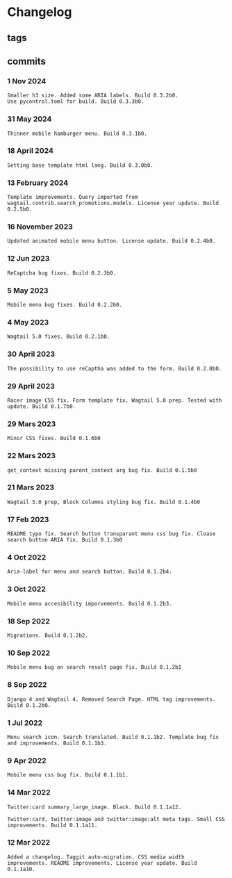 # Changelog #

## tags ##

## commits ##

### 1 Nov 2024 ###

    Smaller h3 size. Added some ARIA labels. Build 0.3.2b0.
    Use pycontrol.toml for build. Build 0.3.3b0.

### 31 May 2024 ###

    Thinner mobile hamburger menu. Build 0.3.1b0.

### 18 April 2024 ###

    Setting base template html lang. Build 0.3.0b0.

### 13 February 2024 ###

    Template improvements. Query imported from wagtail.contrib.search_promotions.models. License year update. Build 0.2.5b0.

### 16 November 2023 ###

    Updated animated mobile menu button. License update. Build 0.2.4b0.

### 12 Jun 2023 ###

    ReCaptcha bug fixes. Build 0.2.3b0.

### 5 May 2023 ###

    Mobile menu bug fixes. Build 0.2.2b0.

### 4 May 2023 ###

    Wagtail 5.0 fixes. Build 0.2.1b0.

### 30 April 2023 ###

    The possibility to use reCaptha was added to the form. Build 0.2.0b0.

### 29 April 2023 ###

    Racer image CSS fix. Form template fix. Wagtail 5.0 prep. Tested with update. Build 0.1.7b0.

### 29 Mars 2023 ###

    Minor CSS fixes. Build 0.1.6b0

### 22 Mars 2023 ###

    get_context missing parent_context arg bug fix. Build 0.1.5b0

### 21 Mars 2023 ###

    Wagtail 5.0 prep, Block Columns styling bug fix. Build 0.1.4b0

### 17 Feb 2023 ###

    README typo fix. Search button transparant menu css bug fix. Cloase search button ARIA fix. Build 0.1.3b0

### 4 Oct 2022 ###

    Aria-label for menu and search button. Build 0.1.2b4.

### 3 Oct 2022 ###

    Mobile menu accesibility imporvements. Build 0.1.2b3.

### 18 Sep 2022 ###

    Migrations. Build 0.1.2b2.

### 10 Sep 2022 ###

    Mobile menu bug on search result page fix. Build 0.1.2b1

### 8 Sep 2022 ###

    Django 4 and Wagtail 4. Removed Search Page. HTML tag improvements. Build 0.1.2b0.

### 1 Jul 2022 ###

    Menu search icon. Search translated. Build 0.1.1b2. Template bug fix and improvements. Build 0.1.1b3.

### 9 Apr 2022 ###

    Mobile menu css bug fix. Build 0.1.1b1.

### 14 Mar 2022 ###

    Twitter:card summary_large_image. Black. Build 0.1.1a12.

    Twitter:card, twitter:image and twitter:image:alt meta tags. Small CSS improvements. Build 0.1.1a11.

### 12 Mar 2022 ###

    Added a changelog. Taggit auto-migration. CSS media width improvements. README improvements. License year update. Build 0.1.1a10.
